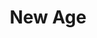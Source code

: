 ---
title:			"New Age"
slug:			new-age
src:			/template-overviews/new-age
categories:		template landing-pages one-page featured popular new
description:	"A bold and colorful Bootstrap landing page theme for web apps or other business use."
bump:			"An app landing page theme."
img-src:		/img/templates/new-age.jpg
img-desc:		"Free Bootstrap App Landing Page Theme - Start Bootstrap"
layout:			template-overview

meta-title: "New Age - One Page Bootstrap Theme"
meta-description: "A free Bootstrap landing page theme for apps, businesses, and other multipurpose uses. All Start Bootstrap templates are free to download and open source."

features:
  - Fully responsive
  - Easy to use HTML5/CSS Device mockups, just drop in content, no Photoshop or image editing necessary!
  - Custom fixed navigation menu with scrolling animations
  - LESS files included for deeper customization options
  - Semantic markup with nav, sections, and asides
  - Custom button style
  - CSS gradient with texture overlay in the header
  - Bold, colorful, stylish design

long-description: "New Age is a Bootstrap app landing page theme to help you beautifully showcase your web app or anything else! This theme features a bold, colorful design with various content sections that will be an excellent boilerplate for yoru next Bootstrap based project!"

alt-version:		"no"
user-version:		"no"

v4-version:			"yes"
alt-v4:				"https://github.com/BlackrockDigital/startbootstrap-new-age/archive/v4-dev.zip"
---